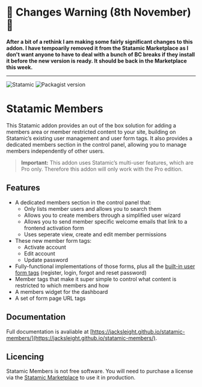 # 🚨  Changes Warning (8th November) 🚨
**After a bit of a rethink I am making some fairly significant changes to this addon. I have tempoarily removed it from the Statamic Marketplace as I don't want anyone to have to deal with a bunch of BC breaks if they install it before the new version is ready. It should be back in the Marketplace this week.**

---

<!-- statamic:hide -->

![Statamic](https://flat.badgen.net/badge/Statamic/3.2+/FF269E)
![Packagist version](https://flat.badgen.net/packagist/v/jacksleight/statamic-members)

# Statamic Members 

<!-- /statamic:hide -->

This Statamic addon provides an out of the box solution for adding a members area or member restricted content to your site, building on Statamic’s existing user management and user form tags. It also provides a dedicated members section in the control panel, allowing you to manage members independently of other users.

> **Important:** This addon uses Statamic’s multi-user features, which are Pro only. Therefore this addon will only work with the Pro edition.

## Features

* A dedicated members section in the control panel that:
	* Only lists member users and allows you to search them
	* Allows you to create members through a simplified user wizard
	* Allows you to send member specific welcome emails that link to a frontend activation form
	* Uses seperate view, create and edit member permissions
* These new member form tags:
	* Activate account
	* Edit account
	* Update password
* Fully-functional implementations of those forms, plus all the [built-in user form tags](https://statamic.dev/reference/tags) (register, login, forgot and reset password)
* Member tags that make it super simple to control what content is restricted to which members and how
* A members widget for the dashboard
* A set of form page URL tags

## Documentation

Full documentation is avaliable at [https://jacksleight.github.io/statamic-members/](https://jacksleight.github.io/statamic-members/).

<!-- statamic:hide -->

## Licencing

Statamic Members is not free software. You will need to purchase a license via the [Statamic Marketplace](https://statamic.com/addons/jacksleight/members) to use it in production.

<!-- /statamic:hide -->
